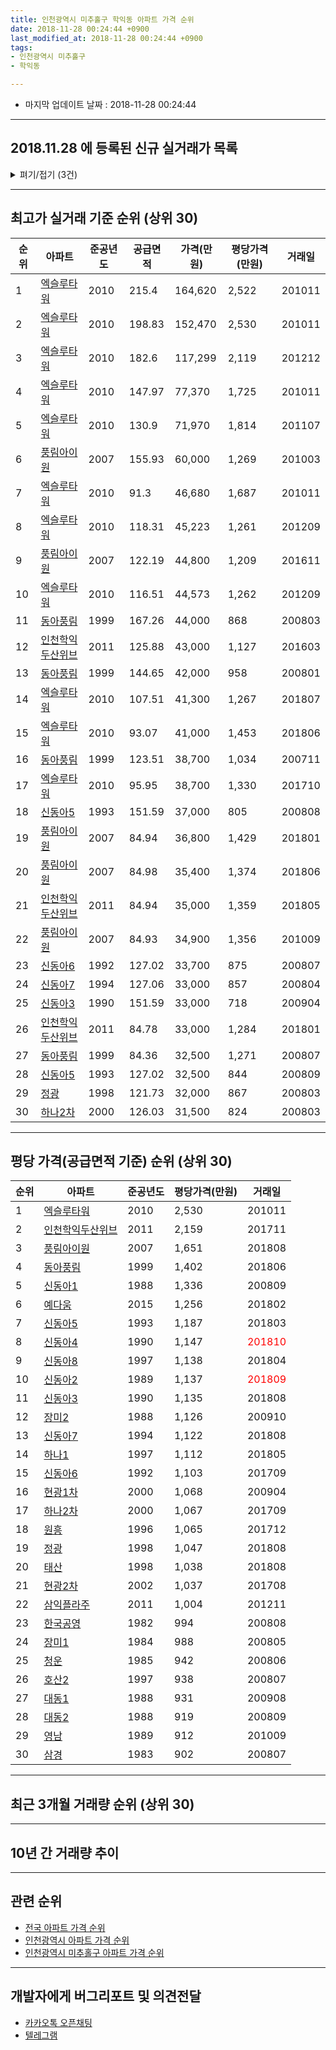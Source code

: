 ```yaml
---
title: 인천광역시 미추홀구 학익동 아파트 가격 순위
date: 2018-11-28 00:24:44 +0900
last_modified_at: 2018-11-28 00:24:44 +0900
tags:
- 인천광역시 미추홀구
- 학익동

---
```


* 마지막 업데이트 날짜 : 2018-11-28 00:24:44

---

## 2018.11.28 에 등록된 신규 실거래가 목록

<details>
<summary>펴기/접기 (3건)</summary>
<div markdown="1">

|아파트|준공년도|공급면적|가격(만원)|평당가격(만원)|거래일|
|---|---|---|---|---|---|
|[대동1](https://search.naver.com/search.naver?query=%EC%9D%B8%EC%B2%9C%EA%B4%91%EC%97%AD%EC%8B%9C+%EB%AF%B8%EC%B6%94%ED%99%80%EA%B5%AC+%ED%95%99%EC%9D%B5%EB%8F%99+%EB%8C%80%EB%8F%991)|1988|49.96|11,000|726|<span style="color:red">201810</span>|
|[현광2차](https://search.naver.com/search.naver?query=%EC%9D%B8%EC%B2%9C%EA%B4%91%EC%97%AD%EC%8B%9C+%EB%AF%B8%EC%B6%94%ED%99%80%EA%B5%AC+%ED%95%99%EC%9D%B5%EB%8F%99+%ED%98%84%EA%B4%912%EC%B0%A8)|2002|59.99|18,000|990|<span style="color:red">201810</span>|
|[풍림아이원](https://search.naver.com/search.naver?query=%EC%9D%B8%EC%B2%9C%EA%B4%91%EC%97%AD%EC%8B%9C+%EB%AF%B8%EC%B6%94%ED%99%80%EA%B5%AC+%ED%95%99%EC%9D%B5%EB%8F%99+%ED%92%8D%EB%A6%BC%EC%95%84%EC%9D%B4%EC%9B%90)|2007|84.94|35,000|1,359|<span style="color:red">201810</span>|


</div>
</details>

---

## 최고가 실거래 기준 순위 (상위 30)


|순위|아파트|준공년도|공급면적|가격(만원)|평당가격(만원)|거래일|
|---|---|---|---|---|---|---|
|1|[엑슬루타워](https://search.naver.com/search.naver?query=%EC%9D%B8%EC%B2%9C%EA%B4%91%EC%97%AD%EC%8B%9C+%EB%AF%B8%EC%B6%94%ED%99%80%EA%B5%AC+%ED%95%99%EC%9D%B5%EB%8F%99+%EC%97%91%EC%8A%AC%EB%A3%A8%ED%83%80%EC%9B%8C)|2010|215.4|164,620|2,522|201011|
|2|[엑슬루타워](https://search.naver.com/search.naver?query=%EC%9D%B8%EC%B2%9C%EA%B4%91%EC%97%AD%EC%8B%9C+%EB%AF%B8%EC%B6%94%ED%99%80%EA%B5%AC+%ED%95%99%EC%9D%B5%EB%8F%99+%EC%97%91%EC%8A%AC%EB%A3%A8%ED%83%80%EC%9B%8C)|2010|198.83|152,470|2,530|201011|
|3|[엑슬루타워](https://search.naver.com/search.naver?query=%EC%9D%B8%EC%B2%9C%EA%B4%91%EC%97%AD%EC%8B%9C+%EB%AF%B8%EC%B6%94%ED%99%80%EA%B5%AC+%ED%95%99%EC%9D%B5%EB%8F%99+%EC%97%91%EC%8A%AC%EB%A3%A8%ED%83%80%EC%9B%8C)|2010|182.6|117,299|2,119|201212|
|4|[엑슬루타워](https://search.naver.com/search.naver?query=%EC%9D%B8%EC%B2%9C%EA%B4%91%EC%97%AD%EC%8B%9C+%EB%AF%B8%EC%B6%94%ED%99%80%EA%B5%AC+%ED%95%99%EC%9D%B5%EB%8F%99+%EC%97%91%EC%8A%AC%EB%A3%A8%ED%83%80%EC%9B%8C)|2010|147.97|77,370|1,725|201011|
|5|[엑슬루타워](https://search.naver.com/search.naver?query=%EC%9D%B8%EC%B2%9C%EA%B4%91%EC%97%AD%EC%8B%9C+%EB%AF%B8%EC%B6%94%ED%99%80%EA%B5%AC+%ED%95%99%EC%9D%B5%EB%8F%99+%EC%97%91%EC%8A%AC%EB%A3%A8%ED%83%80%EC%9B%8C)|2010|130.9|71,970|1,814|201107|
|6|[풍림아이원](https://search.naver.com/search.naver?query=%EC%9D%B8%EC%B2%9C%EA%B4%91%EC%97%AD%EC%8B%9C+%EB%AF%B8%EC%B6%94%ED%99%80%EA%B5%AC+%ED%95%99%EC%9D%B5%EB%8F%99+%ED%92%8D%EB%A6%BC%EC%95%84%EC%9D%B4%EC%9B%90)|2007|155.93|60,000|1,269|201003|
|7|[엑슬루타워](https://search.naver.com/search.naver?query=%EC%9D%B8%EC%B2%9C%EA%B4%91%EC%97%AD%EC%8B%9C+%EB%AF%B8%EC%B6%94%ED%99%80%EA%B5%AC+%ED%95%99%EC%9D%B5%EB%8F%99+%EC%97%91%EC%8A%AC%EB%A3%A8%ED%83%80%EC%9B%8C)|2010|91.3|46,680|1,687|201011|
|8|[엑슬루타워](https://search.naver.com/search.naver?query=%EC%9D%B8%EC%B2%9C%EA%B4%91%EC%97%AD%EC%8B%9C+%EB%AF%B8%EC%B6%94%ED%99%80%EA%B5%AC+%ED%95%99%EC%9D%B5%EB%8F%99+%EC%97%91%EC%8A%AC%EB%A3%A8%ED%83%80%EC%9B%8C)|2010|118.31|45,223|1,261|201209|
|9|[풍림아이원](https://search.naver.com/search.naver?query=%EC%9D%B8%EC%B2%9C%EA%B4%91%EC%97%AD%EC%8B%9C+%EB%AF%B8%EC%B6%94%ED%99%80%EA%B5%AC+%ED%95%99%EC%9D%B5%EB%8F%99+%ED%92%8D%EB%A6%BC%EC%95%84%EC%9D%B4%EC%9B%90)|2007|122.19|44,800|1,209|201611|
|10|[엑슬루타워](https://search.naver.com/search.naver?query=%EC%9D%B8%EC%B2%9C%EA%B4%91%EC%97%AD%EC%8B%9C+%EB%AF%B8%EC%B6%94%ED%99%80%EA%B5%AC+%ED%95%99%EC%9D%B5%EB%8F%99+%EC%97%91%EC%8A%AC%EB%A3%A8%ED%83%80%EC%9B%8C)|2010|116.51|44,573|1,262|201209|
|11|[동아풍림](https://search.naver.com/search.naver?query=%EC%9D%B8%EC%B2%9C%EA%B4%91%EC%97%AD%EC%8B%9C+%EB%AF%B8%EC%B6%94%ED%99%80%EA%B5%AC+%ED%95%99%EC%9D%B5%EB%8F%99+%EB%8F%99%EC%95%84%ED%92%8D%EB%A6%BC)|1999|167.26|44,000|868|200803|
|12|[인천학익두산위브](https://search.naver.com/search.naver?query=%EC%9D%B8%EC%B2%9C%EA%B4%91%EC%97%AD%EC%8B%9C+%EB%AF%B8%EC%B6%94%ED%99%80%EA%B5%AC+%ED%95%99%EC%9D%B5%EB%8F%99+%EC%9D%B8%EC%B2%9C%ED%95%99%EC%9D%B5%EB%91%90%EC%82%B0%EC%9C%84%EB%B8%8C)|2011|125.88|43,000|1,127|201603|
|13|[동아풍림](https://search.naver.com/search.naver?query=%EC%9D%B8%EC%B2%9C%EA%B4%91%EC%97%AD%EC%8B%9C+%EB%AF%B8%EC%B6%94%ED%99%80%EA%B5%AC+%ED%95%99%EC%9D%B5%EB%8F%99+%EB%8F%99%EC%95%84%ED%92%8D%EB%A6%BC)|1999|144.65|42,000|958|200801|
|14|[엑슬루타워](https://search.naver.com/search.naver?query=%EC%9D%B8%EC%B2%9C%EA%B4%91%EC%97%AD%EC%8B%9C+%EB%AF%B8%EC%B6%94%ED%99%80%EA%B5%AC+%ED%95%99%EC%9D%B5%EB%8F%99+%EC%97%91%EC%8A%AC%EB%A3%A8%ED%83%80%EC%9B%8C)|2010|107.51|41,300|1,267|201807|
|15|[엑슬루타워](https://search.naver.com/search.naver?query=%EC%9D%B8%EC%B2%9C%EA%B4%91%EC%97%AD%EC%8B%9C+%EB%AF%B8%EC%B6%94%ED%99%80%EA%B5%AC+%ED%95%99%EC%9D%B5%EB%8F%99+%EC%97%91%EC%8A%AC%EB%A3%A8%ED%83%80%EC%9B%8C)|2010|93.07|41,000|1,453|201806|
|16|[동아풍림](https://search.naver.com/search.naver?query=%EC%9D%B8%EC%B2%9C%EA%B4%91%EC%97%AD%EC%8B%9C+%EB%AF%B8%EC%B6%94%ED%99%80%EA%B5%AC+%ED%95%99%EC%9D%B5%EB%8F%99+%EB%8F%99%EC%95%84%ED%92%8D%EB%A6%BC)|1999|123.51|38,700|1,034|200711|
|17|[엑슬루타워](https://search.naver.com/search.naver?query=%EC%9D%B8%EC%B2%9C%EA%B4%91%EC%97%AD%EC%8B%9C+%EB%AF%B8%EC%B6%94%ED%99%80%EA%B5%AC+%ED%95%99%EC%9D%B5%EB%8F%99+%EC%97%91%EC%8A%AC%EB%A3%A8%ED%83%80%EC%9B%8C)|2010|95.95|38,700|1,330|201710|
|18|[신동아5](https://search.naver.com/search.naver?query=%EC%9D%B8%EC%B2%9C%EA%B4%91%EC%97%AD%EC%8B%9C+%EB%AF%B8%EC%B6%94%ED%99%80%EA%B5%AC+%ED%95%99%EC%9D%B5%EB%8F%99+%EC%8B%A0%EB%8F%99%EC%95%845)|1993|151.59|37,000|805|200808|
|19|[풍림아이원](https://search.naver.com/search.naver?query=%EC%9D%B8%EC%B2%9C%EA%B4%91%EC%97%AD%EC%8B%9C+%EB%AF%B8%EC%B6%94%ED%99%80%EA%B5%AC+%ED%95%99%EC%9D%B5%EB%8F%99+%ED%92%8D%EB%A6%BC%EC%95%84%EC%9D%B4%EC%9B%90)|2007|84.94|36,800|1,429|201801|
|20|[풍림아이원](https://search.naver.com/search.naver?query=%EC%9D%B8%EC%B2%9C%EA%B4%91%EC%97%AD%EC%8B%9C+%EB%AF%B8%EC%B6%94%ED%99%80%EA%B5%AC+%ED%95%99%EC%9D%B5%EB%8F%99+%ED%92%8D%EB%A6%BC%EC%95%84%EC%9D%B4%EC%9B%90)|2007|84.98|35,400|1,374|201806|
|21|[인천학익두산위브](https://search.naver.com/search.naver?query=%EC%9D%B8%EC%B2%9C%EA%B4%91%EC%97%AD%EC%8B%9C+%EB%AF%B8%EC%B6%94%ED%99%80%EA%B5%AC+%ED%95%99%EC%9D%B5%EB%8F%99+%EC%9D%B8%EC%B2%9C%ED%95%99%EC%9D%B5%EB%91%90%EC%82%B0%EC%9C%84%EB%B8%8C)|2011|84.94|35,000|1,359|201805|
|22|[풍림아이원](https://search.naver.com/search.naver?query=%EC%9D%B8%EC%B2%9C%EA%B4%91%EC%97%AD%EC%8B%9C+%EB%AF%B8%EC%B6%94%ED%99%80%EA%B5%AC+%ED%95%99%EC%9D%B5%EB%8F%99+%ED%92%8D%EB%A6%BC%EC%95%84%EC%9D%B4%EC%9B%90)|2007|84.93|34,900|1,356|201009|
|23|[신동아6](https://search.naver.com/search.naver?query=%EC%9D%B8%EC%B2%9C%EA%B4%91%EC%97%AD%EC%8B%9C+%EB%AF%B8%EC%B6%94%ED%99%80%EA%B5%AC+%ED%95%99%EC%9D%B5%EB%8F%99+%EC%8B%A0%EB%8F%99%EC%95%846)|1992|127.02|33,700|875|200807|
|24|[신동아7](https://search.naver.com/search.naver?query=%EC%9D%B8%EC%B2%9C%EA%B4%91%EC%97%AD%EC%8B%9C+%EB%AF%B8%EC%B6%94%ED%99%80%EA%B5%AC+%ED%95%99%EC%9D%B5%EB%8F%99+%EC%8B%A0%EB%8F%99%EC%95%847)|1994|127.06|33,000|857|200804|
|25|[신동아3](https://search.naver.com/search.naver?query=%EC%9D%B8%EC%B2%9C%EA%B4%91%EC%97%AD%EC%8B%9C+%EB%AF%B8%EC%B6%94%ED%99%80%EA%B5%AC+%ED%95%99%EC%9D%B5%EB%8F%99+%EC%8B%A0%EB%8F%99%EC%95%843)|1990|151.59|33,000|718|200904|
|26|[인천학익두산위브](https://search.naver.com/search.naver?query=%EC%9D%B8%EC%B2%9C%EA%B4%91%EC%97%AD%EC%8B%9C+%EB%AF%B8%EC%B6%94%ED%99%80%EA%B5%AC+%ED%95%99%EC%9D%B5%EB%8F%99+%EC%9D%B8%EC%B2%9C%ED%95%99%EC%9D%B5%EB%91%90%EC%82%B0%EC%9C%84%EB%B8%8C)|2011|84.78|33,000|1,284|201801|
|27|[동아풍림](https://search.naver.com/search.naver?query=%EC%9D%B8%EC%B2%9C%EA%B4%91%EC%97%AD%EC%8B%9C+%EB%AF%B8%EC%B6%94%ED%99%80%EA%B5%AC+%ED%95%99%EC%9D%B5%EB%8F%99+%EB%8F%99%EC%95%84%ED%92%8D%EB%A6%BC)|1999|84.36|32,500|1,271|200807|
|28|[신동아5](https://search.naver.com/search.naver?query=%EC%9D%B8%EC%B2%9C%EA%B4%91%EC%97%AD%EC%8B%9C+%EB%AF%B8%EC%B6%94%ED%99%80%EA%B5%AC+%ED%95%99%EC%9D%B5%EB%8F%99+%EC%8B%A0%EB%8F%99%EC%95%845)|1993|127.02|32,500|844|200809|
|29|[정광](https://search.naver.com/search.naver?query=%EC%9D%B8%EC%B2%9C%EA%B4%91%EC%97%AD%EC%8B%9C+%EB%AF%B8%EC%B6%94%ED%99%80%EA%B5%AC+%ED%95%99%EC%9D%B5%EB%8F%99+%EC%A0%95%EA%B4%91)|1998|121.73|32,000|867|200803|
|30|[하나2차](https://search.naver.com/search.naver?query=%EC%9D%B8%EC%B2%9C%EA%B4%91%EC%97%AD%EC%8B%9C+%EB%AF%B8%EC%B6%94%ED%99%80%EA%B5%AC+%ED%95%99%EC%9D%B5%EB%8F%99+%ED%95%98%EB%82%982%EC%B0%A8)|2000|126.03|31,500|824|200803|


---

## 평당 가격(공급면적 기준) 순위 (상위 30)


|순위|아파트|준공년도|평당가격(만원)|거래일|
|---|---|---|---|---|
|1|[엑슬루타워](https://search.naver.com/search.naver?query=%EC%9D%B8%EC%B2%9C%EA%B4%91%EC%97%AD%EC%8B%9C+%EB%AF%B8%EC%B6%94%ED%99%80%EA%B5%AC+%ED%95%99%EC%9D%B5%EB%8F%99+%EC%97%91%EC%8A%AC%EB%A3%A8%ED%83%80%EC%9B%8C)|2010|2,530|201011|
|2|[인천학익두산위브](https://search.naver.com/search.naver?query=%EC%9D%B8%EC%B2%9C%EA%B4%91%EC%97%AD%EC%8B%9C+%EB%AF%B8%EC%B6%94%ED%99%80%EA%B5%AC+%ED%95%99%EC%9D%B5%EB%8F%99+%EC%9D%B8%EC%B2%9C%ED%95%99%EC%9D%B5%EB%91%90%EC%82%B0%EC%9C%84%EB%B8%8C)|2011|2,159|201711|
|3|[풍림아이원](https://search.naver.com/search.naver?query=%EC%9D%B8%EC%B2%9C%EA%B4%91%EC%97%AD%EC%8B%9C+%EB%AF%B8%EC%B6%94%ED%99%80%EA%B5%AC+%ED%95%99%EC%9D%B5%EB%8F%99+%ED%92%8D%EB%A6%BC%EC%95%84%EC%9D%B4%EC%9B%90)|2007|1,651|201808|
|4|[동아풍림](https://search.naver.com/search.naver?query=%EC%9D%B8%EC%B2%9C%EA%B4%91%EC%97%AD%EC%8B%9C+%EB%AF%B8%EC%B6%94%ED%99%80%EA%B5%AC+%ED%95%99%EC%9D%B5%EB%8F%99+%EB%8F%99%EC%95%84%ED%92%8D%EB%A6%BC)|1999|1,402|201806|
|5|[신동아1](https://search.naver.com/search.naver?query=%EC%9D%B8%EC%B2%9C%EA%B4%91%EC%97%AD%EC%8B%9C+%EB%AF%B8%EC%B6%94%ED%99%80%EA%B5%AC+%ED%95%99%EC%9D%B5%EB%8F%99+%EC%8B%A0%EB%8F%99%EC%95%841)|1988|1,336|200809|
|6|[예다움](https://search.naver.com/search.naver?query=%EC%9D%B8%EC%B2%9C%EA%B4%91%EC%97%AD%EC%8B%9C+%EB%AF%B8%EC%B6%94%ED%99%80%EA%B5%AC+%ED%95%99%EC%9D%B5%EB%8F%99+%EC%98%88%EB%8B%A4%EC%9B%80)|2015|1,256|201802|
|7|[신동아5](https://search.naver.com/search.naver?query=%EC%9D%B8%EC%B2%9C%EA%B4%91%EC%97%AD%EC%8B%9C+%EB%AF%B8%EC%B6%94%ED%99%80%EA%B5%AC+%ED%95%99%EC%9D%B5%EB%8F%99+%EC%8B%A0%EB%8F%99%EC%95%845)|1993|1,187|201803|
|8|[신동아4](https://search.naver.com/search.naver?query=%EC%9D%B8%EC%B2%9C%EA%B4%91%EC%97%AD%EC%8B%9C+%EB%AF%B8%EC%B6%94%ED%99%80%EA%B5%AC+%ED%95%99%EC%9D%B5%EB%8F%99+%EC%8B%A0%EB%8F%99%EC%95%844)|1990|1,147|<span style="color:red">201810</span>|
|9|[신동아8](https://search.naver.com/search.naver?query=%EC%9D%B8%EC%B2%9C%EA%B4%91%EC%97%AD%EC%8B%9C+%EB%AF%B8%EC%B6%94%ED%99%80%EA%B5%AC+%ED%95%99%EC%9D%B5%EB%8F%99+%EC%8B%A0%EB%8F%99%EC%95%848)|1997|1,138|201804|
|10|[신동아2](https://search.naver.com/search.naver?query=%EC%9D%B8%EC%B2%9C%EA%B4%91%EC%97%AD%EC%8B%9C+%EB%AF%B8%EC%B6%94%ED%99%80%EA%B5%AC+%ED%95%99%EC%9D%B5%EB%8F%99+%EC%8B%A0%EB%8F%99%EC%95%842)|1989|1,137|<span style="color:red">201809</span>|
|11|[신동아3](https://search.naver.com/search.naver?query=%EC%9D%B8%EC%B2%9C%EA%B4%91%EC%97%AD%EC%8B%9C+%EB%AF%B8%EC%B6%94%ED%99%80%EA%B5%AC+%ED%95%99%EC%9D%B5%EB%8F%99+%EC%8B%A0%EB%8F%99%EC%95%843)|1990|1,135|201808|
|12|[장미2](https://search.naver.com/search.naver?query=%EC%9D%B8%EC%B2%9C%EA%B4%91%EC%97%AD%EC%8B%9C+%EB%AF%B8%EC%B6%94%ED%99%80%EA%B5%AC+%ED%95%99%EC%9D%B5%EB%8F%99+%EC%9E%A5%EB%AF%B82)|1988|1,126|200910|
|13|[신동아7](https://search.naver.com/search.naver?query=%EC%9D%B8%EC%B2%9C%EA%B4%91%EC%97%AD%EC%8B%9C+%EB%AF%B8%EC%B6%94%ED%99%80%EA%B5%AC+%ED%95%99%EC%9D%B5%EB%8F%99+%EC%8B%A0%EB%8F%99%EC%95%847)|1994|1,122|201808|
|14|[하나1](https://search.naver.com/search.naver?query=%EC%9D%B8%EC%B2%9C%EA%B4%91%EC%97%AD%EC%8B%9C+%EB%AF%B8%EC%B6%94%ED%99%80%EA%B5%AC+%ED%95%99%EC%9D%B5%EB%8F%99+%ED%95%98%EB%82%981)|1997|1,112|201805|
|15|[신동아6](https://search.naver.com/search.naver?query=%EC%9D%B8%EC%B2%9C%EA%B4%91%EC%97%AD%EC%8B%9C+%EB%AF%B8%EC%B6%94%ED%99%80%EA%B5%AC+%ED%95%99%EC%9D%B5%EB%8F%99+%EC%8B%A0%EB%8F%99%EC%95%846)|1992|1,103|201709|
|16|[현광1차](https://search.naver.com/search.naver?query=%EC%9D%B8%EC%B2%9C%EA%B4%91%EC%97%AD%EC%8B%9C+%EB%AF%B8%EC%B6%94%ED%99%80%EA%B5%AC+%ED%95%99%EC%9D%B5%EB%8F%99+%ED%98%84%EA%B4%911%EC%B0%A8)|2000|1,068|200904|
|17|[하나2차](https://search.naver.com/search.naver?query=%EC%9D%B8%EC%B2%9C%EA%B4%91%EC%97%AD%EC%8B%9C+%EB%AF%B8%EC%B6%94%ED%99%80%EA%B5%AC+%ED%95%99%EC%9D%B5%EB%8F%99+%ED%95%98%EB%82%982%EC%B0%A8)|2000|1,067|201709|
|18|[원흥](https://search.naver.com/search.naver?query=%EC%9D%B8%EC%B2%9C%EA%B4%91%EC%97%AD%EC%8B%9C+%EB%AF%B8%EC%B6%94%ED%99%80%EA%B5%AC+%ED%95%99%EC%9D%B5%EB%8F%99+%EC%9B%90%ED%9D%A5)|1996|1,065|201712|
|19|[정광](https://search.naver.com/search.naver?query=%EC%9D%B8%EC%B2%9C%EA%B4%91%EC%97%AD%EC%8B%9C+%EB%AF%B8%EC%B6%94%ED%99%80%EA%B5%AC+%ED%95%99%EC%9D%B5%EB%8F%99+%EC%A0%95%EA%B4%91)|1998|1,047|201808|
|20|[태산](https://search.naver.com/search.naver?query=%EC%9D%B8%EC%B2%9C%EA%B4%91%EC%97%AD%EC%8B%9C+%EB%AF%B8%EC%B6%94%ED%99%80%EA%B5%AC+%ED%95%99%EC%9D%B5%EB%8F%99+%ED%83%9C%EC%82%B0)|1998|1,038|201808|
|21|[현광2차](https://search.naver.com/search.naver?query=%EC%9D%B8%EC%B2%9C%EA%B4%91%EC%97%AD%EC%8B%9C+%EB%AF%B8%EC%B6%94%ED%99%80%EA%B5%AC+%ED%95%99%EC%9D%B5%EB%8F%99+%ED%98%84%EA%B4%912%EC%B0%A8)|2002|1,037|201708|
|22|[삼익플라주](https://search.naver.com/search.naver?query=%EC%9D%B8%EC%B2%9C%EA%B4%91%EC%97%AD%EC%8B%9C+%EB%AF%B8%EC%B6%94%ED%99%80%EA%B5%AC+%ED%95%99%EC%9D%B5%EB%8F%99+%EC%82%BC%EC%9D%B5%ED%94%8C%EB%9D%BC%EC%A3%BC)|2011|1,004|201211|
|23|[한국공영](https://search.naver.com/search.naver?query=%EC%9D%B8%EC%B2%9C%EA%B4%91%EC%97%AD%EC%8B%9C+%EB%AF%B8%EC%B6%94%ED%99%80%EA%B5%AC+%ED%95%99%EC%9D%B5%EB%8F%99+%ED%95%9C%EA%B5%AD%EA%B3%B5%EC%98%81)|1982|994|200808|
|24|[장미1](https://search.naver.com/search.naver?query=%EC%9D%B8%EC%B2%9C%EA%B4%91%EC%97%AD%EC%8B%9C+%EB%AF%B8%EC%B6%94%ED%99%80%EA%B5%AC+%ED%95%99%EC%9D%B5%EB%8F%99+%EC%9E%A5%EB%AF%B81)|1984|988|200805|
|25|[청운](https://search.naver.com/search.naver?query=%EC%9D%B8%EC%B2%9C%EA%B4%91%EC%97%AD%EC%8B%9C+%EB%AF%B8%EC%B6%94%ED%99%80%EA%B5%AC+%ED%95%99%EC%9D%B5%EB%8F%99+%EC%B2%AD%EC%9A%B4)|1985|942|200806|
|26|[호산2](https://search.naver.com/search.naver?query=%EC%9D%B8%EC%B2%9C%EA%B4%91%EC%97%AD%EC%8B%9C+%EB%AF%B8%EC%B6%94%ED%99%80%EA%B5%AC+%ED%95%99%EC%9D%B5%EB%8F%99+%ED%98%B8%EC%82%B02)|1997|938|200807|
|27|[대동1](https://search.naver.com/search.naver?query=%EC%9D%B8%EC%B2%9C%EA%B4%91%EC%97%AD%EC%8B%9C+%EB%AF%B8%EC%B6%94%ED%99%80%EA%B5%AC+%ED%95%99%EC%9D%B5%EB%8F%99+%EB%8C%80%EB%8F%991)|1988|931|200908|
|28|[대동2](https://search.naver.com/search.naver?query=%EC%9D%B8%EC%B2%9C%EA%B4%91%EC%97%AD%EC%8B%9C+%EB%AF%B8%EC%B6%94%ED%99%80%EA%B5%AC+%ED%95%99%EC%9D%B5%EB%8F%99+%EB%8C%80%EB%8F%992)|1988|919|200809|
|29|[영남](https://search.naver.com/search.naver?query=%EC%9D%B8%EC%B2%9C%EA%B4%91%EC%97%AD%EC%8B%9C+%EB%AF%B8%EC%B6%94%ED%99%80%EA%B5%AC+%ED%95%99%EC%9D%B5%EB%8F%99+%EC%98%81%EB%82%A8)|1989|912|201009|
|30|[삼경](https://search.naver.com/search.naver?query=%EC%9D%B8%EC%B2%9C%EA%B4%91%EC%97%AD%EC%8B%9C+%EB%AF%B8%EC%B6%94%ED%99%80%EA%B5%AC+%ED%95%99%EC%9D%B5%EB%8F%99+%EC%82%BC%EA%B2%BD)|1983|902|200807|


---

## 최근 3개월 거래량 순위 (상위 30)


<div style="width:100%;">
    <canvas id="deal_count_ranking" height="364"></canvas>
</div>


<script>
new Chart(document.getElementById("deal_count_ranking"), {
    type: 'horizontalBar',
    data: {
        labels: ['풍림아이원', '동아풍림', '신동아4', '장미1', '하나1', '대동1', '엑슬루타워', '신동아1', '신동아3', '신동아2', '신동아7', '신동아8', '영남', '현광2차', '서원', '현광1차', '한국공영', '태산', '삼경', '원흥', '대동2', '하나2차', '신동아5', '신동아6', '장미2', '호산1', '인천학익두산위브', '삼익플라주'],
        datasets: [{
            label: '실거래 수',
            data: [24, 19, 7, 6, 6, 5, 5, 4, 4, 4, 3, 3, 3, 3, 3, 3, 2, 2, 2, 2, 2, 2, 1, 1, 1, 1, 1, 1],
            borderColor: "rgba(255, 0, 128, 1)",
            backgroundColor: "rgba(255, 0, 128, 0.5)",
            fill: false,
        }]
    },
    options: {
        responsive: true,
        title: {
            display: true,
            text: '최근 3개월 거래량 순위'
        },
        tooltips: {
            mode: 'index',
            intersect: false,
            callbacks: {
                title: function(tooltipItems, data) {
                    return "실거래 수:";
                },
                label: function(tooltipItem, data) {
                    return data.labels[tooltipItem.index] + ": " + tooltipItem.xLabel;
                }
            }
        },
        hover: {
            mode: 'nearest',
            intersect: true
        },
        scales: {
            xAxes: [{
                display: true,
                scaleLabel: {
                    display: true,
                    labelString: '실거래 수'
                },
                ticks: {
                    suggestedMin: 0,
                }
            }],
            yAxes: [{
                display: true,
                ticks: {
                    autoSkip: false,
                    callback: function(value, index, values) {
                        if (value.length > 15)
                            return value.substr(0, 13) + "...";
                        else
                            return value;
                    }
                },
                scaleLabel: {
                    display: false,
                }
            }]
        }
    }
});

</script>


---

## 10년 간 거래량 추이


<div style="width:100%;">
    <canvas id="deal_progress" height="250"></canvas>
</div>

<script>
new Chart(document.getElementById("deal_progress"), {
    type: 'line',
    data: {
        labels: ['200811','200812','200901','200902','200903','200904','200905','200906','200907','200908','200909','200910','200911','200912','201001','201002','201003','201004','201005','201006','201007','201008','201009','201010','201011','201012','201101','201102','201103','201104','201105','201106','201107','201108','201109','201110','201111','201112','201201','201202','201203','201204','201205','201206','201207','201208','201209','201210','201211','201212','201301','201302','201303','201304','201305','201306','201307','201308','201309','201310','201311','201312','201401','201402','201403','201404','201405','201406','201407','201408','201409','201410','201411','201412','201501','201502','201503','201504','201505','201506','201507','201508','201509','201510','201511','201512','201601','201602','201603','201604','201605','201606','201607','201608','201609','201610','201611','201612','201701','201702','201703','201704','201705','201706','201707','201708','201709','201710','201711','201712','201801','201802','201803','201804','201805','201806','201807','201808','201809','201810','201811'],
        datasets: [{
            label: '실거래 수',
            pointRadius: 1,
            data: [11, 14, 19, 40, 37, 64, 49, 70, 68, 77, 61, 56, 28, 32, 40, 35, 52, 37, 40, 35, 31, 32, 47, 58, 84, 65, 58, 67, 84, 50, 50, 54, 47, 53, 59, 48, 38, 38, 33, 48, 56, 60, 45, 29, 25, 40, 49, 67, 62, 68, 70, 67, 123, 118, 127, 92, 60, 60, 99, 101, 68, 95, 81, 95, 118, 82, 58, 89, 68, 111, 101, 89, 64, 47, 102, 108, 134, 108, 88, 103, 106, 85, 101, 107, 71, 59, 49, 60, 101, 93, 84, 135, 106, 127, 98, 144, 70, 78, 63, 64, 102, 79, 80, 78, 81, 68, 79, 48, 61, 50, 78, 54, 94, 62, 76, 71, 53, 72, 70, 46, 4],
            borderColor: "rgba(255, 201, 14, 1)",
            backgroundColor: "rgba(255, 201, 14, 0.5)",
            fill: true,
        }]
    },
    options: {
        responsive: true,
        title: {
            display: true,
            text: '10년간 거래량 추이'
        },
        tooltips: {
            mode: 'index',
            intersect: false,
        },
        hover: {
            mode: 'nearest',
            intersect: true
        },
        scales: {
            xAxes: [{
                display: true,
                scaleLabel: {
                    display: true,
                    labelString: '년/월'
                }
            }],
            yAxes: [{
                display: true,
                ticks: {
                    suggestedMin: 0,
                },
                scaleLabel: {
                    display: true,
                    labelString: '실거래 수'
                }
            }]
        }
    }
});

</script>


---

## 관련 순위

- [전국 아파트 가격 순위](https://inasie.github.io/apt-ranking/전국)
- [인천광역시 아파트 가격 순위](https://inasie.github.io/apt-ranking/인천광역시)
- [인천광역시 미추홀구 아파트 가격 순위](https://inasie.github.io/apt-ranking/인천광역시-미추홀구)


---

## 개발자에게 버그리포트 및 의견전달

- [카카오톡 오픈채팅](https://open.kakao.com/o/gLJUAP4)
- [텔레그램](https://t.me/inasie)

